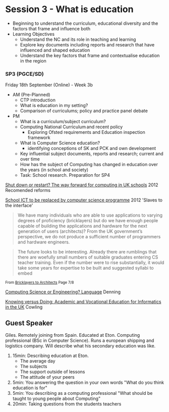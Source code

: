 Session 3 - What is education
=============================


* Beginning to understand the curriculum, educational diversity and the factors that frame and influence both
* Learning Objectives
    * Understand the NC and its role in teaching and learning
    * Explore key documents including reports and research that have influenced and shaped education
    * Understand the key factors that frame and contextualise education in the region

### SP3 (PGCE/SD)
Friday 18th September (Online) - Week 3b

* AM (Pre-Planned)
    * CTP introduction
    * What is education in my setting?
    * Comparison of curriculums; policy and practice panel debate
* PM
    * What is a curriculum/subject curriculum?
    * Computing National Curriculum and recent policy
        * Exploring Ofsted requirements and Education inspection framework
    * What is Computer Science education?
        * identifying conceptions of SK and PCK and own development
    * Key influential subject documents, reports and research; current and over time
    * How has the subject of Computing has changed in education over the years (in school and society)
    * Task: School research. Preparation for SP4



[Shut down or restart? The way forward for computing in UK schools](https://royalsociety.org/~/media/education/computing-in-schools/2012-01-12-summary.pdf) 2012 Recomended reforms

[School ICT to be replaced by computer science programme](https://www.bbc.co.uk/news/education-16493929) 2012 'Slaves to the interface'

> We have many individuals who are able to use applications
> to varying degrees of proficiency (bricklayers) but do we
> have enough people capable of building the applications and
> hardware for the next generation of users (architects)? From the
> UK government’s perspective, we do not produce a sufficient
> number of programmers and hardware engineers. 


> The future looks to be interesting. Already there are
> rumblings that there are woefully small numbers of suitable
> graduates entering CS teacher training. Even if the number were
> to rise substantially, it would take some years for expertise to be
> built and suggested syllabi to embed

<sub>From [Bricklayers to Architects](https://learn.canterbury.ac.uk/bbcswebdav/pid-2641359-dt-content-rid-3959448_1/courses/E20MTETT4SPD/Bricklayers%20to%20Architects%20-%20Jones.pdf) Page 7/8</sub>


[Computing Science or Engineering? Language](https://learn.canterbury.ac.uk/bbcswebdav/pid-2641367-dt-content-rid-3959384_1/courses/E20MTETT4SPD/Is%20Computer%20Science%20a%20Science%20-%20Denning.pdf) Denning


[Knowing versus Doing: Academic and Vocational Education for Informatics in the UK](https://learn.canterbury.ac.uk/bbcswebdav/pid-2641378-dt-content-rid-3959390_1/courses/E20MTETT4SPD/Knowing%20verses%20doing%20-%20Cowling.pdf) Cowling



Guest Speaker
-------------

Giles.
Remotely joining from Spain.
Educated at Eton. 
Computing professional (BSc in Computer Science). 
Runs a european shipping and logistics company.
Will describe what his secondary education was like.

1. 15min: Describing education at Eton.
    * The average day
    * The subjects
    * The support outside of lessons
    * The attitude of your peers
2. 5min: You answering the question in your own words "What do you
think education is for"
3. 5min: You describing as a computing professional "What should be
taught to young people about Computing"
4. 20min: Taking questions from the students teachers


